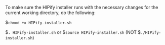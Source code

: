 To make sure the HIPify installer runs with the necessary changes for the current working directory, do the following: 

$```chmod +x HIPify-installer.sh```

$``` . HIPify-installer.sh ``` or $```source HIPify-installer.sh``` (NOT $```./HIPify-installer.sh```)

